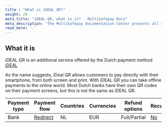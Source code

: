 ```yaml
---
title : "What is iDEAL QR?"
weight: 20
meta_title: "iDEAL QR, what is it? - MultiSafepay Docs"
meta_description: "The MultiSafepay Documentation Center presents all relevant information about our Plugins and API. You can also find support pages for Payment Methods, Tools and General Questions as well as the contact details of our Support and Integration Teams."
read_more: '.'
---
```

## What it is
iDEAL QR is an additional service offered by the Dutch payment method [iDEAL](/payment-methods/ideal)
 
As the name suggests, iDeal QR allows customers to pay directly with their smartphone, from both screen and print. With iDEAL QR you can take offline payments to the online world. Most Dutch banks have their own QR codes on their payment screens, but this is not the same as iDEAL QR.

| Payment type   | Payment flow      | Countries | Currencies | Refund options  | Recurring   | Chargebacks   |
|----------------|-------------------|-----------|------------|------------------|------------|---------------|
|Bank|[Redirect](https://docs.multisafepay.com/faq/api/difference-between-direct-and-redirect/)|NL|EUR|Full/Partial|[No](https://docs.multisafepay.com/tools/recurring-payments/)|[No](https://docs.multisafepay.com/faq/chargebacks/)|